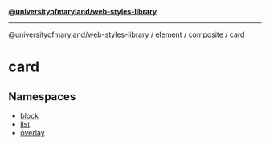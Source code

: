 [**@universityofmaryland/web-styles-library**](../../../../../README.md)

***

[@universityofmaryland/web-styles-library](../../../../../README.md) / [element](../../../../README.md) / [composite](../../README.md) / card

# card

## Namespaces

- [block](namespaces/block/README.md)
- [list](namespaces/list/README.md)
- [overlay](namespaces/overlay/README.md)
